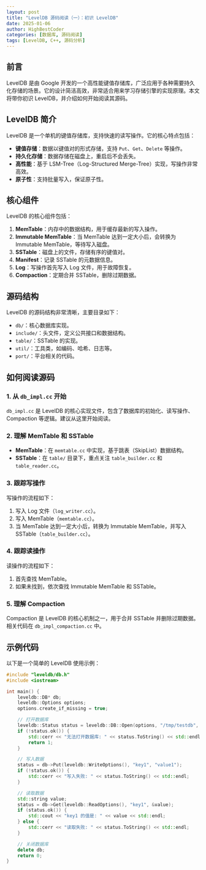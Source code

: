 ```yaml
---
layout: post
title: "LevelDB 源码阅读（一）：初识 LevelDB"
date: 2025-01-06
author: HighBestCoder
categories: [数据库, 源码阅读]
tags: [LevelDB, C++, 源码分析]
---
```


## 前言

LevelDB 是由 Google 开发的一个高性能键值存储库，广泛应用于各种需要持久化存储的场景。它的设计简洁高效，非常适合用来学习存储引擎的实现原理。本文将带你初识 LevelDB，并介绍如何开始阅读其源码。

## LevelDB 简介

LevelDB 是一个单机的键值存储库，支持快速的读写操作。它的核心特点包括：

- **键值存储**：数据以键值对的形式存储，支持 `Put`、`Get`、`Delete` 等操作。
- **持久化存储**：数据存储在磁盘上，重启后不会丢失。
- **高性能**：基于 LSM-Tree（Log-Structured Merge-Tree）实现，写操作非常高效。
- **原子性**：支持批量写入，保证原子性。

## 核心组件

LevelDB 的核心组件包括：

1. **MemTable**：内存中的数据结构，用于缓存最新的写入操作。
2. **Immutable MemTable**：当 MemTable 达到一定大小后，会转换为 Immutable MemTable，等待写入磁盘。
3. **SSTable**：磁盘上的文件，存储有序的键值对。
4. **Manifest**：记录 SSTable 的元数据信息。
5. **Log**：写操作首先写入 Log 文件，用于故障恢复。
6. **Compaction**：定期合并 SSTable，删除过期数据。

## 源码结构

LevelDB 的源码结构非常清晰，主要目录如下：

- `db/`：核心数据库实现。
- `include/`：头文件，定义公共接口和数据结构。
- `table/`：SSTable 的实现。
- `util/`：工具类，如编码、哈希、日志等。
- `port/`：平台相关的代码。

## 如何阅读源码

### 1. 从 `db_impl.cc` 开始
`db_impl.cc` 是 LevelDB 的核心实现文件，包含了数据库的初始化、读写操作、Compaction 等逻辑。建议从这里开始阅读。

### 2. 理解 MemTable 和 SSTable
- **MemTable**：在 `memtable.cc` 中实现，基于跳表（SkipList）数据结构。
- **SSTable**：在 `table/` 目录下，重点关注 `table_builder.cc` 和 `table_reader.cc`。

### 3. 跟踪写操作
写操作的流程如下：
1. 写入 Log 文件（`log_writer.cc`）。
2. 写入 MemTable（`memtable.cc`）。
3. 当 MemTable 达到一定大小后，转换为 Immutable MemTable，并写入 SSTable（`table_builder.cc`）。

### 4. 跟踪读操作
读操作的流程如下：
1. 首先查找 MemTable。
2. 如果未找到，依次查找 Immutable MemTable 和 SSTable。

### 5. 理解 Compaction
Compaction 是 LevelDB 的核心机制之一，用于合并 SSTable 并删除过期数据。相关代码在 `db_impl_compaction.cc` 中。

## 示例代码

以下是一个简单的 LevelDB 使用示例：

```cpp
#include "leveldb/db.h"
#include <iostream>

int main() {
    leveldb::DB* db;
    leveldb::Options options;
    options.create_if_missing = true;

    // 打开数据库
    leveldb::Status status = leveldb::DB::Open(options, "/tmp/testdb", &db);
    if (!status.ok()) {
        std::cerr << "无法打开数据库: " << status.ToString() << std::endl;
        return 1;
    }

    // 写入数据
    status = db->Put(leveldb::WriteOptions(), "key1", "value1");
    if (!status.ok()) {
        std::cerr << "写入失败: " << status.ToString() << std::endl;
    }

    // 读取数据
    std::string value;
    status = db->Get(leveldb::ReadOptions(), "key1", &value);
    if (status.ok()) {
        std::cout << "key1 的值是: " << value << std::endl;
    } else {
        std::cerr << "读取失败: " << status.ToString() << std::endl;
    }

    // 关闭数据库
    delete db;
    return 0;
}